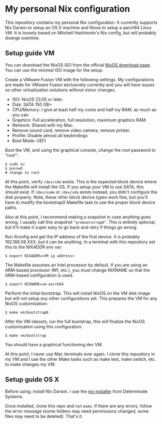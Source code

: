 # My personal Nix configuration

This repository contains my personal Nix configuration. It currently supports
Nix Darwin to setup an OS X machine and Nixos to setup a aarch64 Linux VM. It is
loosely based on Mitchell Hashimoto's Nix config, but will probably diverge overtime.

## Setup guide VM

You can download the NixOS ISO from the official [NixOS download page](https://nixos.org/download/).
You can use the minimal ISO image for the setup.

Create a VMware Fusion VM with the following settings. My configurations are made for VMware Fusion exclusively currently and you will have issues on other virtualization solutions without minor changes.

* ISO: NixOS 23.05 or later.
* Disk: SATA 150 GB+
* CPU/Memory: I give at least half my cores and half my RAM, as much as you can.
* Graphics: Full acceleration, full resolution, maximum graphics RAM.
* Network: Shared with my Mac.
* Remove sound card, remove video camera, remove printer.
* Profile: Disable almost all keybindings
* Boot Mode: UEFI

Boot the VM, and using the graphical console, change the root password to "root":

```
$ sudo su
$ passwd
# change to root
```

At this point, verify `/dev/sda` exists. This is the expected block device where the Makefile will install the OS. If you setup your VM to use SATA, this should exist. If `/dev/nvme` or `/dev/vda` exists instead, you didn't configure the disk properly. Note, these other block device types work fine, but you'll have to modify the bootstrap0 Makefile task to use the proper block device paths.

Also at this point, I recommend making a snapshot in case anything goes wrong. I usually call this snapshot `"prebootstrap0"`. This is entirely optional, but it'll make it super easy to go back and retry if things go wrong.

Run ifconfig and get the IP address of the first device. It is probably 192.168.58.XXX, but it can be anything. In a terminal with this repository set this to the NIXADDR env var:

```
$ export NIXADDR=<VM ip address>
```

The Makefile assumes an Intel processor by default. If you are using an ARM-based processor (M1, etc.), you must change NIXNAME so that the ARM-based configuration is used:

```
$ export NIXNAME=vm-aarch64
```

Perform the initial bootstrap. This will install NixOS on the VM disk image but will not setup any other configurations yet. This prepares the VM for any NixOS customization:

```
$ make vm/bootstrap0
```

After the VM reboots, run the full bootstrap, this will finalize the NixOS customization using this configuration:

```
$ make vm/bootstrap
```

You should have a graphical functioning dev VM.

At this point, I never use Mac terminals ever again. I clone this repository in my VM and I use the other Make tasks such as make test, make switch, etc. to make changes my VM.

## Setup guide OS X

Before using; install Nix Darwin. I use the [nix-installer](https://github.com/DeterminateSystems/nix-installer) from Determinate Systems.

Once installed, clone this repo and run `make`. If there are any errors, follow the error message (some folders may need permissions changed, some files may need to be deleted). That's it.

